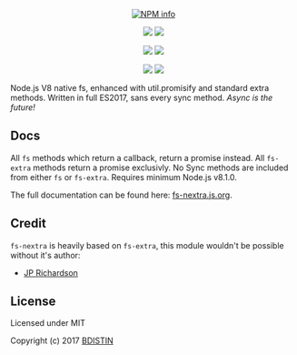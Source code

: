 <div align="center">
  <p>
    <a href="https://nodei.co/npm/fs-nextra/"><img src="https://nodei.co/npm/fs-nextra.png?downloads=true&stars=true" alt="NPM info" /></a>
  </p>
  <p>
    <a href="https://www.npmjs.com/package/fs-nextra"><img src="https://img.shields.io/npm/v/fs-nextra.svg?maxAge=3600" /></a> <a href="https://www.npmjs.com/package/fs-nextra"><img src="https://img.shields.io/npm/dt/fs-nextra.svg?maxAge=3600" /></a>
  </p>
  <p>
    <a href="https://www.codacy.com/app/dirigeants/fs-nextra?utm_source=github.com&utm_medium=referral&utm_content=bdistin/fs-nextra&utm_campaign=badger"><img src="https://api.codacy.com/project/badge/Grade/6bcb7d5133c94dd6902acb5ef626ff27" /></a> <a href="https://travis-ci.org/bdistin/fs-nextra"><img src="https://travis-ci.org/bdistin/fs-nextra.svg?branch=master" /></a>
  </p>
  <p>
    <a href="https://david-dm.org/bdistin/fs-nextra"><img src="https://david-dm.org/bdistin/fs-nextra.svg" /></a> <a href="https://david-dm.org/bdistin/fs-nextra?type=dev"><img src="https://david-dm.org/bdistin/fs-nextra/dev-status.svg" /></a>
  </p>
</div>

Node.js V8 native fs, enhanced with util.promisify and standard extra methods. Written in full ES2017, sans every sync method. *Async is the future!*

Docs
------

All `fs` methods which return a callback, return a promise instead. All `fs-extra` methods return a promise exclusivly. No Sync methods are included from either `fs` or `fs-extra`. Requires minimum Node.js v8.1.0.

The full documentation can be found here: [fs-nextra.js.org](https://fs-nextra.js.org/).

Credit
------

`fs-nextra` is heavily based on `fs-extra`, this module wouldn't be possible without it's author:

- [JP Richardson](https://github.com/jprichardson)

License
-------

Licensed under MIT

Copyright (c) 2017 [BDISTIN](https://github.com/bdistin)
